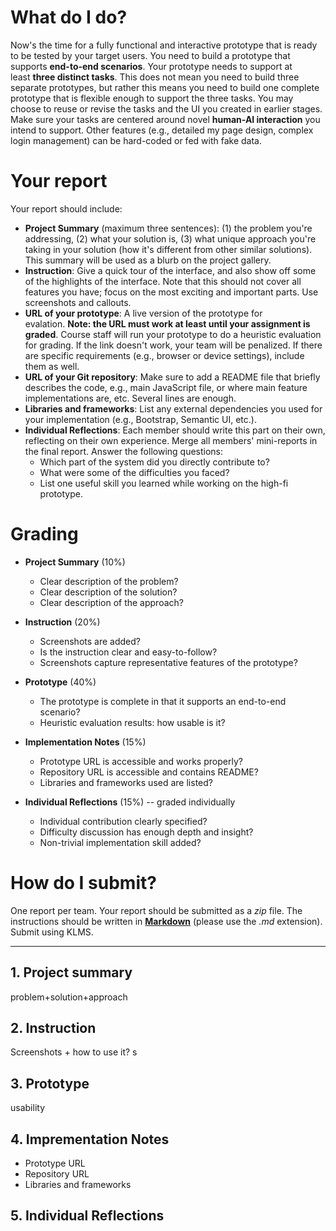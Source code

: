 # What do I do?

Now's the time for a fully functional and interactive prototype that is ready to be tested by your target users. You need to build a prototype that supports **end-to-end scenarios**. Your prototype needs to support at least **three distinct tasks**. This does not mean you need to build three separate prototypes, but rather this means you need to build one complete prototype that is flexible enough to support the three tasks. You may choose to reuse or revise the tasks and the UI you created in earlier stages. Make sure your tasks are centered around novel **human-AI interaction** you intend to support. Other features (e.g., detailed my page design, complex login management) can be hard-coded or fed with fake data.

# Your report

Your report should include:

- **Project Summary** (maximum three sentences): (1) the problem you're addressing, (2) what your solution is, (3) what unique approach you're taking in your solution (how it's different from other similar solutions). This summary will be used as a blurb on the project gallery.
- **Instruction**: Give a quick tour of the interface, and also show off some of the highlights of the interface. Note that this should not cover all features you have; focus on the most exciting and important parts. Use screenshots and callouts.
- **URL of your prototype**: A live version of the prototype for evalation. **Note: the URL must work at least until your assignment is graded**. Course staff will run your prototype to do a heuristic evaluation for grading. If the link doesn't work, your team will be penalized. If there are specific requirements (e.g., browser or device settings), include them as well.
- **URL of your Git repository**: Make sure to add a README file that briefly describes the code, e.g., main JavaScript file, or where main feature implementations are, etc. Several lines are enough.
- **Libraries and frameworks**: List any external dependencies you used for your implementation (e.g., Bootstrap, Semantic UI, etc.).
- **Individual Reflections**: Each member should write this part on their own, reflecting on their own experience. Merge all members' mini-reports in the final report. Answer the following questions:
    - Which part of the system did you directly contribute to?
    - What were some of the difficulties you faced?
    - List one useful skill you learned while working on the high-fi prototype.

# Grading

- **Project Summary** (10%)
    - Clear description of the problem?
    - Clear description of the solution?
    - Clear description of the approach?

- **Instruction** (20%)
    - Screenshots are added?
    - Is the instruction clear and easy-to-follow?
    - Screenshots capture representative features of the prototype?
- **Prototype** (40%)
    - The prototype is complete in that it supports an end-to-end scenario?
    - Heuristic evaluation results: how usable is it?
- **Implementation Notes** (15%)
    - Prototype URL is accessible and works properly?
    - Repository URL is accessible and contains README?
    - Libraries and frameworks used are listed?
- **Individual Reflections** (15%) -- graded individually
    - Individual contribution clearly specified?
    - Difficulty discussion has enough depth and insight?
    - Non-trivial implementation skill added?

# How do I submit?

One report per team. Your report should be submitted as a *zip* file. The instructions should be written in **[Markdown](https://daringfireball.net/projects/markdown/)** (please use the *.md* extension). Submit using KLMS.

---

## 1. Project summary

problem+solution+approach

## 2. Instruction

Screenshots + how to use it? s

## 3. Prototype

usability

## 4. Imprementation Notes

- Prototype URL
- Repository URL
- Libraries and frameworks

## 5. Individual Reflections
